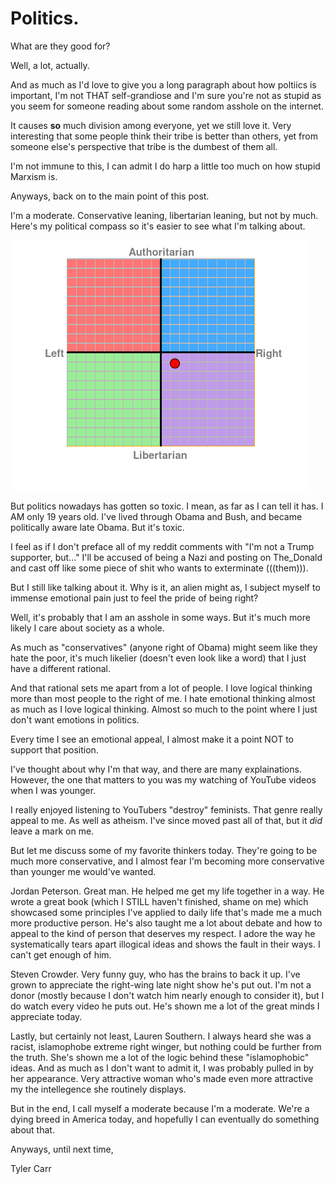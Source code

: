 # Politics.

What are they good for?

Well, a lot, actually.

And as much as I'd love to give you a long paragraph about how poltiics is important, I'm not THAT self-grandiose and I'm sure you're not as stupid as you seem for someone reading about some random asshole on the internet.

It causes **so** much division among everyone, yet we still love it. Very interesting that some people think their tribe is better than others, yet from someone else's perspective that tribe is the dumbest of them all.

I'm not immune to this, I can admit I do harp a little too much on how stupid Marxism is. 

Anyways, back on to the main point of this post. 

I'm a moderate. Conservative leaning, libertarian leaning, but not by much. Here's my political compass so it's easier to see what I'm talking about.

![My Political Compass](/assets/img/political-compass.png)

But politics nowadays has gotten so toxic. I mean, as far as I can tell it has. I AM only 19 years old. I've lived through Obama and Bush, and became politically aware late Obama. But it's toxic.

I feel as if I don't preface all of my reddit comments with "I'm not a Trump supporter, but..." I'll be accused of being a Nazi and posting on The_Donald and cast off like some piece of shit who wants to exterminate (((them))). 

But I still like talking about it. Why is it, an alien might as, I subject myself to immense emotional pain just to feel the pride of being right?

Well, it's probably that I am an asshole in some ways. But it's much more likely I care about society as a whole.

As much as "conservatives" (anyone right of Obama) might seem like they hate the poor, it's much likelier (doesn't even look like a word) that I just have a different rational.

And that rational sets me apart from a lot of people. I love logical thinking more than most people to the right of me. I hate emotional thinking almost as much as I love logical thinking. Almost so much to the point where I just don't want emotions in politics. 

Every time I see an emotional appeal, I almost make it a point NOT to support that position. 

I've thought about why I'm that way, and there are many explainations. However, the one that matters to you was my watching of YouTube videos when I was younger. 

I really enjoyed listening to YouTubers "destroy" feminists. That genre really appeal to me. As well as atheism. I've since moved past all of that, but it *did* leave a mark on me.

But let me discuss some of my favorite thinkers today. They're going to be much more conservative, and I almost fear I'm becoming more conservative than younger me would've wanted. 

Jordan Peterson. Great man. He helped me get my life together in a way. He wrote a great book (which I STILL haven't finished, shame on me) which showcased some principles I've applied to daily life that's made me a much more productive person. He's also taught me a lot about debate and how to appeal to the kind of person that deserves my respect. I adore the way he systematically tears apart illogical ideas and shows the fault in their ways. I can't get enough of him.

Steven Crowder. Very funny guy, who has the brains to back it up. I've grown to appreciate the right-wing late night show he's put out. I'm not a donor (mostly because I don't watch him nearly enough to consider it), but I do watch every video he puts out. He's shown me a lot of the great minds I appreciate today.

Lastly, but certainly not least, Lauren Southern. I always heard she was a racist, islamophobe extreme right winger, but nothing could be further from the truth. She's shown me a lot of the logic behind these "islamophobic" ideas. And as much as I don't want to admit it, I was probably pulled in by her appearance. Very attractive woman who's made even more attractive my the intellegence she routinely displays.

But in the end, I call myself a moderate because I'm a moderate. We're a dying breed in America today, and hopefully I can eventually do something about that. 

Anyways, until next time,

Tyler Carr

